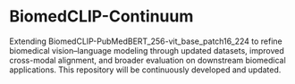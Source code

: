 # BiomedCLIP-Continuum
Extending BiomedCLIP-PubMedBERT_256-vit_base_patch16_224 to refine biomedical vision–language modeling through updated datasets, improved cross-modal alignment, and broader evaluation on downstream biomedical applications. This repository will be continuously developed and updated.
